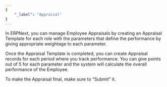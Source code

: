 ```yaml
---
{
	"_label": "Appraisal"
}
---
```

In ERPNext, you can manage Employee Appraisals by creating an Appraisal Template for each role with the parameters that define the performance by giving appropriate weightage to each parameter.

Once the Appraisal Template is completed, you can create Appraisal records for each period where you track performance. You can give points out of 5 for each parameter and the system will calculate the overall performance of the Employee.

To make the Appraisal final, make sure to “Submit” it.
